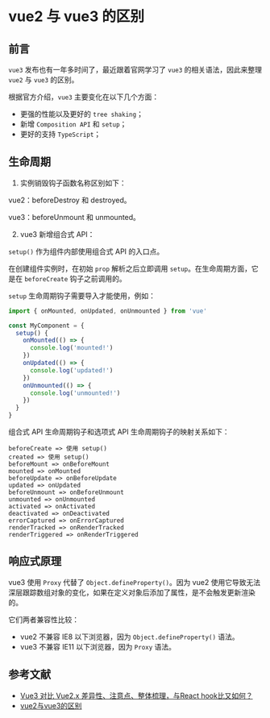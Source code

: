 # vue2 与 vue3 的区别

## 前言

`vue3` 发布也有一年多时间了，最近跟着官网学习了 `vue3` 的相关语法，因此来整理 `vue2` 与 `vue3` 的区别。

根据官方介绍，`vue3` 主要变化在以下几个方面：

- 更强的性能以及更好的 `tree shaking`；
- 新增 `Composition API` 和 `setup`；
- 更好的支持 `TypeScript`；

## 生命周期

1. 实例销毁钩子函数名称区别如下：

vue2：beforeDestroy 和 destroyed。

vue3：beforeUnmount 和 unmounted。

2. vue3 新增组合式 API：

`setup()` 作为组件内部使用组合式 API 的入口点。

在创建组件实例时，在初始 `prop` 解析之后立即调用 `setup`。在生命周期方面，它是在 `beforeCreate` 钩子之前调用的。

`setup` 生命周期钩子需要导入才能使用，例如：
```js
import { onMounted, onUpdated, onUnmounted } from 'vue'

const MyComponent = {
  setup() {
    onMounted(() => {
      console.log('mounted!')
    })
    onUpdated(() => {
      console.log('updated!')
    })
    onUnmounted(() => {
      console.log('unmounted!')
    })
  }
}
```

组合式 API 生命周期钩子和选项式 API 生命周期钩子的映射关系如下：
```
beforeCreate => 使用 setup()
created => 使用 setup()
beforeMount => onBeforeMount
mounted => onMounted
beforeUpdate => onBeforeUpdate
updated => onUpdated
beforeUnmount => onBeforeUnmount
unmounted => onUnmounted
activated => onActivated
deactivated => onDeactivated
errorCaptured => onErrorCaptured
renderTracked => onRenderTracked
renderTriggered => onRenderTriggered
```

## 响应式原理

vue3 使用 `Proxy` 代替了 `Object.defineProperty()`。因为 vue2 使用它导致无法深层跟踪数组对象的变化，如果在定义对象后添加了属性，是不会触发更新渲染的。

它们两者兼容性比较：

- vue2 不兼容 IE8 以下浏览器，因为 `Object.defineProperty()` 语法。
- vue3 不兼容 IE11 以下浏览器，因为 `Proxy` 语法。

## 参考文献

- [Vue3 对比 Vue2.x 差异性、注意点、整体梳理，与React hook比又如何？](https://juejin.cn/post/6892295955844956167)
- [vue2与vue3的区别](http://www.huhaowb.com/2021/08/19/vue2%E4%B8%8Evue3%E7%9A%84%E5%8C%BA%E5%88%AB/)